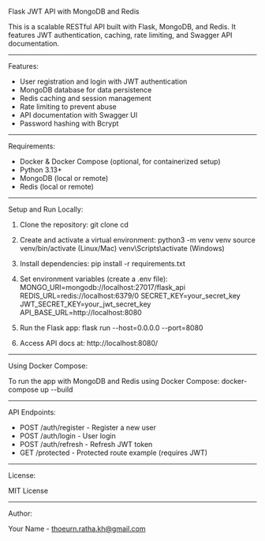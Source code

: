 Flask JWT API with MongoDB and Redis

This is a scalable RESTful API built with Flask, MongoDB, and Redis. It features JWT authentication, caching, rate limiting, and Swagger API documentation.

---

Features:

- User registration and login with JWT authentication
- MongoDB database for data persistence
- Redis caching and session management
- Rate limiting to prevent abuse
- API documentation with Swagger UI
- Password hashing with Bcrypt

---

Requirements:

- Docker & Docker Compose (optional, for containerized setup)
- Python 3.13+
- MongoDB (local or remote)
- Redis (local or remote)

---

Setup and Run Locally:

1. Clone the repository:
   git clone <your-repo-url>
   cd <your-repo-folder>

2. Create and activate a virtual environment:
   python3 -m venv venv
   source venv/bin/activate  (Linux/Mac)
   venv\Scripts\activate     (Windows)

3. Install dependencies:
   pip install -r requirements.txt

4. Set environment variables (create a .env file):
   MONGO_URI=mongodb://localhost:27017/flask_api
   REDIS_URL=redis://localhost:6379/0
   SECRET_KEY=your_secret_key
   JWT_SECRET_KEY=your_jwt_secret_key
   API_BASE_URL=http://localhost:8080

5. Run the Flask app:
   flask run --host=0.0.0.0 --port=8080

6. Access API docs at:
   http://localhost:8080/

---

Using Docker Compose:

To run the app with MongoDB and Redis using Docker Compose:
   docker-compose up --build

---

API Endpoints:

- POST /auth/register - Register a new user
- POST /auth/login    - User login
- POST /auth/refresh  - Refresh JWT token
- GET  /protected    - Protected route example (requires JWT)

---

License:

MIT License

---

Author:

Your Name - thoeurn.ratha.kh@gmail.com
